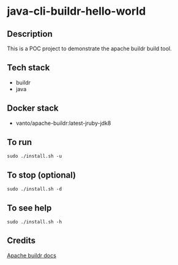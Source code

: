 # java-cli-buildr-hello-world

## Description
This is a POC project to demonstrate the
apache buildr build tool.

## Tech stack
- buildr
- java

## Docker stack
- vanto/apache-buildr:latest-jruby-jdk8

## To run
`sudo ./install.sh -u`

## To stop (optional)
`sudo ./install.sh -d`

## To see help
`sudo ./install.sh -h`

## Credits
[Apache buildr docs](https://buildr.apache.org/quick_start.html)
